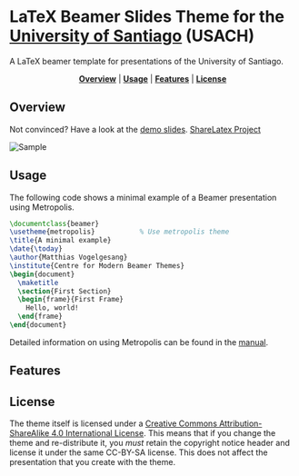 # LaTeX Beamer Slides Theme for the [University of Santiago](http://www.usach.cl/) (USACH)
A LaTeX beamer template for presentations of the University of Santiago.
<p align="center">
<b><a href="#overview">Overview</a></b>
|
<b><a href="#usage">Usage</a></b>
|
<b><a href="#features">Features</a></b>
|
<b><a href="#license">License</a></b>
</p>

## Overview
Not convinced? Have a look at the [demo slides][].
[ShareLatex Project][]

![Sample](https://github.com/gmartinezramirez/Beamer-Template-USACH/blob/master/beamer-usach-theme-collage.png)



## Usage
The following code shows a minimal example of a Beamer presentation using
Metropolis.

```latex
\documentclass{beamer}
\usetheme{metropolis}           % Use metropolis theme
\title{A minimal example}
\date{\today}
\author{Matthias Vogelgesang}
\institute{Centre for Modern Beamer Themes}
\begin{document}
  \maketitle
  \section{First Section}
  \begin{frame}{First Frame}
    Hello, world!
  \end{frame}
\end{document}
```
Detailed information on using Metropolis can be found in the [manual][].

## Features

## License

The theme itself is licensed under a [Creative Commons Attribution-ShareAlike
4.0 International License](http://creativecommons.org/licenses/by-sa/4.0/). This
means that if you change the theme and re-distribute it, you *must* retain the
copyright notice header and license it under the same CC-BY-SA license. This
does not affect the presentation that you create with the theme.


[demo slides]: http://mirrors.ctan.org/macros/latex/contrib/beamer-contrib/themes/metropolis/demo/demo.pdf
[manual]: http://mirrors.ctan.org/macros/latex/contrib/beamer-contrib/themes/metropolis/doc/metropolistheme.pdf
[CTAN]: http://ctan.org/pkg/beamertheme-metropolis
[ShareLaTeX Project]: https://es.sharelatex.com/project/58b8693df4fb0156658cb512
